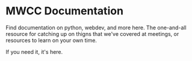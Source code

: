# MWCC Documentation

Find documentation on python, webdev, and more here. The one-and-all resource for catching up on thigns that we've covered at meetings, or resources to learn on your own time.

If you need it, it's here.
